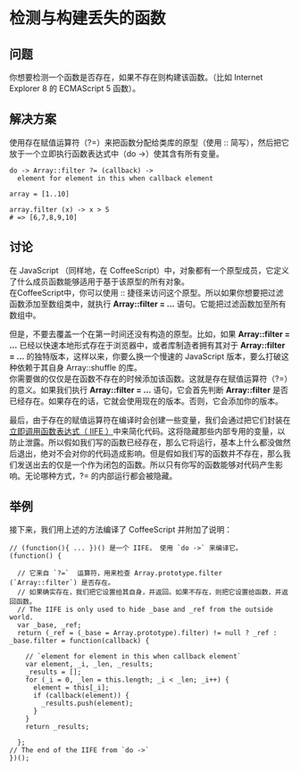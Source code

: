 # 检测与构建丢失的函数

## 问题

你想要检测一个函数是否存在，如果不存在则构建该函数。（比如 Internet Explorer 8 的 ECMAScript 5 函数）。

## 解决方案

使用存在赋值运算符（?=）来把函数分配给类库的原型（使用 :: 简写），然后把它放于一个立即执行函数表达式中（do ->）使其含有所有变量。

```
do -> Array::filter ?= (callback) ->
  element for element in this when callback element

array = [1..10]

array.filter (x) -> x > 5
# => [6,7,8,9,10]
```

## 讨论

在 JavaScript （同样地，在 CoffeeScript）中，对象都有一个原型成员，它定义了什么成员函数能够适用于基于该原型的所有对象。  
在CoffeeScript中，你可以使用 :: 捷径来访问这个原型。所以如果你想要把过滤函数添加至数组类中，就执行 **Array::filter = ...** 语句。它能把过滤函数加至所有数组中。

但是，不要去覆盖一个在第一时间还没有构造的原型。比如，如果 **Array::filter = ...** 已经以快速本地形式存在于浏览器中，或者库制造者拥有其对于 **Array::filter = ...** 的独特版本，这样以来，你要么换一个慢速的 JavaScript 版本，要么打破这种依赖于其自身 Array::shuffle 的库。  
你需要做的仅仅是在函数不存在的时候添加该函数。这就是存在赋值运算符（?=）的意义。如果我们执行 **Array::filter = ...** 语句，它会首先判断 **Array::filter** 是否已经存在。如果存在的话，它就会使用现在的版本。否则，它会添加你的版本。

最后，由于存在的赋值运算符在编译时会创建一些变量，我们会通过把它们封装在[立即调用函数表达式（ IIFE ）](http://benalman.com/news/2010/11/immediately-invoked-function-expression/)中来简化代码。这将隐藏那些内部专用的变量，以防止泄露。所以假如我们写的函数已经存在，那么它将运行，基本上什么都没做然后退出，绝对不会对你的代码造成影响。但是假如我们写的函数并不存在，那么我们发送出去的仅是一个作为闭包的函数。所以只有你写的函数能够对代码产生影响。无论哪种方式，?= 的内部运行都会被隐藏。

## 举例

接下来，我们用上述的方法编译了 CoffeeScript 并附加了说明：

```
// (function(){ ... })() 是一个 IIFE， 使用 `do ->` 来编译它。
(function() {

  // 它来自 `?=`  运算符，用来检查 Array.prototype.filter (`Array::filter`) 是否存在。
  // 如果确实存在，我们把它设置给其自身，并返回。如果不存在，则把它设置给函数，并返回函数。
  // The IIFE is only used to hide _base and _ref from the outside world.
  var _base, _ref;
  return (_ref = (_base = Array.prototype).filter) != null ? _ref : _base.filter = function(callback) {

    // `element for element in this when callback element`
    var element, _i, _len, _results;
    _results = [];
    for (_i = 0, _len = this.length; _i < _len; _i++) {
      element = this[_i];
      if (callback(element)) {
        _results.push(element);
      }
    }
    return _results;
    
  };
// The end of the IIFE from `do ->`
})();
```

